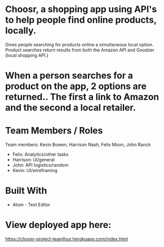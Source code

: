 # Choosr, a shopping app using API's to help people find online products, locally.
Gives people searching for products online a simultaneous local option. Product searches return results from both the Amazon API and Goodzer (local shopping API.)

# When a person searches for a product on the app, 2 options are returned.. The first a link to Amazon and the second a local retailer.

# Team Members / Roles
Team members: Kevin Bowen, Harrison Nash, Felix Moon, John Ranck

- Felix: Analytics/other tasks
- Harrison: UI/general
- John: API logistics/random
- Kevin: UI/wireframing

# Built With
- Atom - Text Editor

# View deployed app here:
https://choosr-project-teamfour.herokuapp.com/index.html
